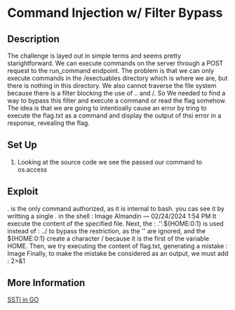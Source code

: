 # Command Injection w/ Filter Bypass  

## Description

The challenge is layed out in simple terms and seems pretty starightforward. We can execute commands on the server through a POST request to the run_command endpoint. The problem is that we can only execute commands in the /exectuables directory which is where we are, but there is nothing in this directory. We also cannot traverse the file system because there is a filter blocking the use of .. and /. So We needed to find a way to bypass this filter and execute a command or read the flag somehow. The idea is that we are going to intentioally cause an error by tring to execute the flag.txt as a command and display the output of thsi error in a response, revealing the flag. 

## Set Up
1. Looking at the source code we see the passed our command to os.access
   

## Exploit

. is the only command authorized, as it is internal to bash. you cas see it by writting a single . in the shell :
Image
Almandin — 02/24/2024 1:54 PM
It execute the content of the specified file.
Next,  the :
.''.${HOME:0:1}
 is used instead of :
../
 to bypass the restriction, as the '' are ignored, and the ${HOME:0:1} create a character / because it is the first of the variable HOME.
Then, we try executing the content of flag.txt, generating a mistake : 
Image
Finally, to make the mistake be considered as an output, we must add :
2>&1
## More Information

[SSTI in GO](https://github.com/carlospolop/hacktricks/blob/master/pentesting-web/ssti-server-side-template-injection/README.md)
